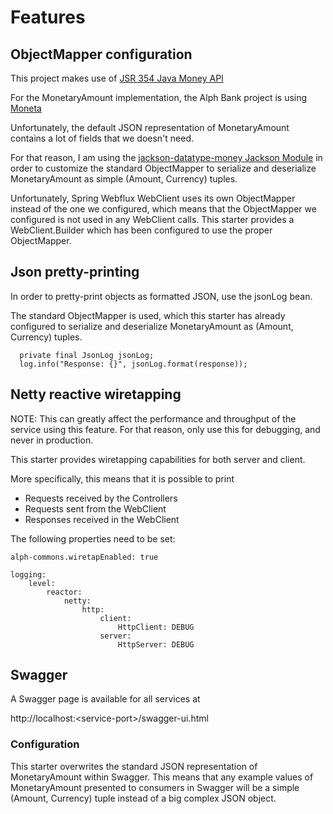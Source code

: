 # Features

## ObjectMapper configuration

This project makes use of [JSR 354 Java Money API](https://javamoney.github.io/apidocs/javax/money/MonetaryAmount.html)

For the MonetaryAmount implementation, the Alph Bank project is using [Moneta](https://github.com/JavaMoney/jsr354-ri/blob/master/moneta-core/src/main/asciidoc/userguide.adoc)

Unfortunately, the default JSON representation of MonetaryAmount contains a lot of fields that we doesn't need. 

For that reason, I am using the [jackson-datatype-money Jackson Module](https://github.com/zalando/jackson-datatype-money/tree/main) in order to customize the standard ObjectMapper to serialize and deserialize MonetaryAmount as simple (Amount, Currency) tuples.


Unfortunately, Spring Webflux WebClient uses its own ObjectMapper instead of the one we configured, which means that the ObjectMapper we configured is not used in any WebClient calls. 
This starter provides a WebClient.Builder which has been configured to use the proper ObjectMapper.

## Json pretty-printing

In order to pretty-print objects as formatted JSON, use the jsonLog bean.

The standard ObjectMapper is used, which this starter has already configured to serialize and deserialize MonetaryAmount as (Amount, Currency) tuples.

```
  private final JsonLog jsonLog;
  log.info("Response: {}", jsonLog.format(response));
```

## Netty reactive wiretapping 

NOTE: This can greatly affect the performance and throughput of the service using this feature. For that reason, only use this for debugging, and never in production.

This starter provides wiretapping capabilities for both server and client.

More specifically, this means that it is possible to print 

* Requests received by the Controllers
* Requests sent from the WebClient
* Responses received in the WebClient

The following properties need to be set:

```
alph-commons.wiretapEnabled: true
```

```
logging:
    level:
        reactor:
            netty:
                http:
                    client:
                        HttpClient: DEBUG
                    server:
                        HttpServer: DEBUG
```

## Swagger

A Swagger page is available for all services at

http://localhost:\<service-port\>/swagger-ui.html

### Configuration
This starter overwrites the standard JSON representation of MonetaryAmount within Swagger. This means that any example values of MonetaryAmount presented to consumers in Swagger will be a simple (Amount, Currency) tuple instead of a big complex JSON object.

